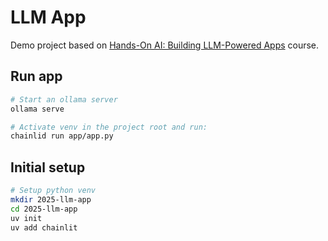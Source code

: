 # LLM App

Demo project based on [Hands-On AI: Building LLM-Powered Apps](https://www.linkedin.com/learning/hands-on-ai-building-llm-powered-apps?trk=learning-course_related-content-card&upsellOrderOrigin=default_guest_learning) course.

## Run app

```bash
# Start an ollama server
ollama serve

# Activate venv in the project root and run:
chainlid run app/app.py
```

## Initial setup

```bash
# Setup python venv
mkdir 2025-llm-app
cd 2025-llm-app
uv init
uv add chainlit
```


